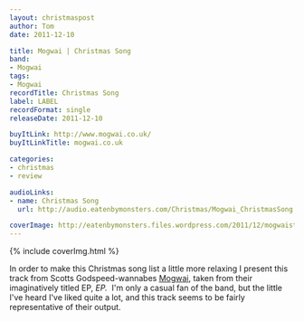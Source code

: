 ```yaml
---
layout: christmaspost
author: Tom
date: 2011-12-10

title: Mogwai | Christmas Song
band:
- Mogwai
tags:
- Mogwai
recordTitle: Christmas Song
label: LABEL
recordFormat: single
releaseDate: 2011-12-10

buyItLink: http://www.mogwai.co.uk/
buyItLinkTitle: mogwai.co.uk

categories:
- christmas
- review

audioLinks:
- name: Christmas Song
  url: http://audio.eatenbymonsters.com/Christmas/Mogwai_ChristmasSong.mp3

coverImage: http://eatenbymonsters.files.wordpress.com/2011/12/mogwaistill2_low_res.jpg
---
```


<div>{% include coverImg.html %}</div>

In order to make this Christmas song list a little more relaxing I present this track from Scotts Godspeed-wannabes [Mogwai](http://www.mogwai.co.uk/), taken from their imaginatively titled EP, _EP._  I'm only a casual fan of the band, but the little I've heard I've liked quite a lot, and this track seems to be fairly representative of their output.
